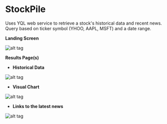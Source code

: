 # StockPile

Uses YQL web service to retrieve a stock's historical data and recent news. Query based on ticker symbol (YHOO, AAPL, MSFT) and a date range.

**Landing Screen**

![alt tag](https://raw.github.com/v-Lu/StockPile/master/screenshots/MainActivity.png)

**Results Page(s)**

- **Historical Data**

![alt tag](https://raw.github.com/v-Lu/StockPile/master/screenshots/ResultsPage1.png)

- **Visual Chart**

![alt tag](https://raw.github.com/v-Lu/StockPile/master/screenshots/ResultsPage2.png)

- **Links to the latest news**

![alt tag](https://raw.github.com/v-Lu/StockPile/master/screenshots/ResultsPage3.png)

